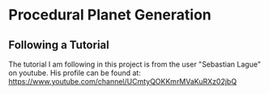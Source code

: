 # Procedural Planet Generation
<h2>Following a Tutorial</h2>

The tutorial I am following in this project is from the user "Sebastian Lague" on youtube. 
His profile can be found at: <link>https://www.youtube.com/channel/UCmtyQOKKmrMVaKuRXz02jbQ</link>
